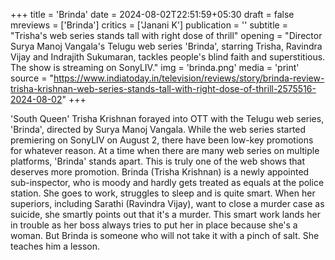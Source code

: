 +++
title = 'Brinda'
date = 2024-08-02T22:51:59+05:30
draft = false
mreviews = ['Brinda']
critics = ['Janani K']
publication = ''
subtitle = "Trisha's web series stands tall with right dose of thrill"
opening = "Director Surya Manoj Vangala's Telugu web series 'Brinda', starring Trisha, Ravindra Vijay and Indrajith Sukumaran, tackles people's blind faith and superstitious. The show is streaming on SonyLIV."
img = 'brinda.png'
media = 'print'
source = "https://www.indiatoday.in/television/reviews/story/brinda-review-trisha-krishnan-web-series-stands-tall-with-right-dose-of-thrill-2575516-2024-08-02"
+++

'South Queen' Trisha Krishnan forayed into OTT with the Telugu web series, 'Brinda', directed by Surya Manoj Vangala. While the web series started premiering on SonyLIV on August 2, there have been low-key promotions for whatever reason. At a time when there are many web series on multiple platforms, 'Brinda' stands apart. This is truly one of the web shows that deserves more promotion. Brinda (Trisha Krishnan) is a newly appointed sub-inspector, who is moody and hardly gets treated as equals at the police station. She goes to work, struggles to sleep and is quite smart. When her superiors, including Sarathi (Ravindra Vijay), want to close a murder case as suicide, she smartly points out that it's a murder. This smart work lands her in trouble as her boss always tries to put her in place because she's a woman. But Brinda is someone who will not take it with a pinch of salt. She teaches him a lesson.
